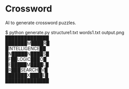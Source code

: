 # Crossword

AI to generate crossword puzzles.

$ python generate.py structure1.txt words1.txt output.png  
██████████████  
███████M████R█  
█INTELLIGENCE██   
█N█████N████S█  
█F██LOGIC███O█  
█E█████M████L█  
█R███SEARCH█V█  
███████X████E█  
██████████████  
